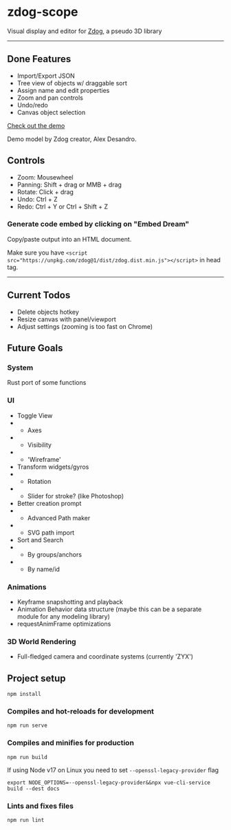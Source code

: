 # zdog-scope
Visual display and editor for [Zdog](https://zzz.dog/), a pseudo 3D library


---
## Done Features
- Import/Export JSON
- Tree view of objects w/ draggable sort
- Assign name and edit properties
- Zoom and pan controls
- Undo/redo
- Canvas object selection


[Check out the demo](https://ceruulean.github.io/zdog-scope/)

Demo model by Zdog creator, Alex Desandro.

## Controls
- Zoom: Mousewheel
- Panning: Shift + drag or MMB + drag
- Rotate: Click + drag
- Undo: Ctrl + Z
- Redo: Ctrl + Y or Ctrl + Shift + Z

### Generate code embed by clicking on "Embed Dream"

Copy/paste output into an HTML document.

Make sure you have `<script src="https://unpkg.com/zdog@1/dist/zdog.dist.min.js"></script>`
in head tag.

---

## Current Todos
- Delete objects hotkey
- Resize canvas with panel/viewport
- Adjust settings (zooming is too fast on Chrome)

## Future Goals

### System

Rust port of some functions

### UI
- Toggle View
- - Axes
- - Visibility
- - 'Wireframe'
- Transform widgets/gyros
- - Rotation
- - Slider for stroke? (like Photoshop)
- Better creation prompt
- - Advanced Path maker
- - SVG path import
- Sort and Search
- - By groups/anchors
- - By name/id

### Animations
- Keyframe snapshotting and playback
- Animation Behavior data structure (maybe this can be a separate module for any modeling library)
- requestAnimFrame optimizations

### 3D World Rendering
- Full-fledged camera and coordinate systems (currently 'ZYX')


## Project setup
```
npm install
```

### Compiles and hot-reloads for development
```
npm run serve
```

### Compiles and minifies for production
```
npm run build
```

If using Node v17 on Linux you need to set `--openssl-legacy-provider` flag

```
export NODE_OPTIONS=--openssl-legacy-provider&&npx vue-cli-service build --dest docs
```

### Lints and fixes files
```
npm run lint
```